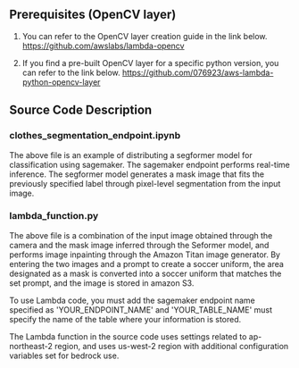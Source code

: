 ## Prerequisites (OpenCV layer)

1. You can refer to the OpenCV layer creation guide in the link below.
https://github.com/awslabs/lambda-opencv

2. If you find a pre-built OpenCV layer for a specific python version, you can refer to the link below.
https://github.com/076923/aws-lambda-python-opencv-layer

## Source Code Description

### clothes_segmentation_endpoint.ipynb

The above file is an example of distributing a segformer model for classification using sagemaker. The sagemaker endpoint performs real-time inference. The segformer model generates a mask image that fits the previously specified label through pixel-level segmentation from the input image.

### lambda_function.py

The above file is a combination of the input image obtained through the camera and the mask image inferred through the Seformer model, and performs image inpainting through the Amazon Titan image generator.
By entering the two images and a prompt to create a soccer uniform, the area designated as a mask is converted into a soccer uniform that matches the set prompt, and the image is stored in amazon S3.

To use Lambda code, you must add the sagemaker endpoint name specified as 'YOUR_ENDPOINT_NAME' and 'YOUR_TABLE_NAME' must specify the name of the table where your information is stored.

The Lambda function in the source code uses settings related to ap-northeast-2 region, and uses us-west-2 region with additional configuration variables set for bedrock use.

